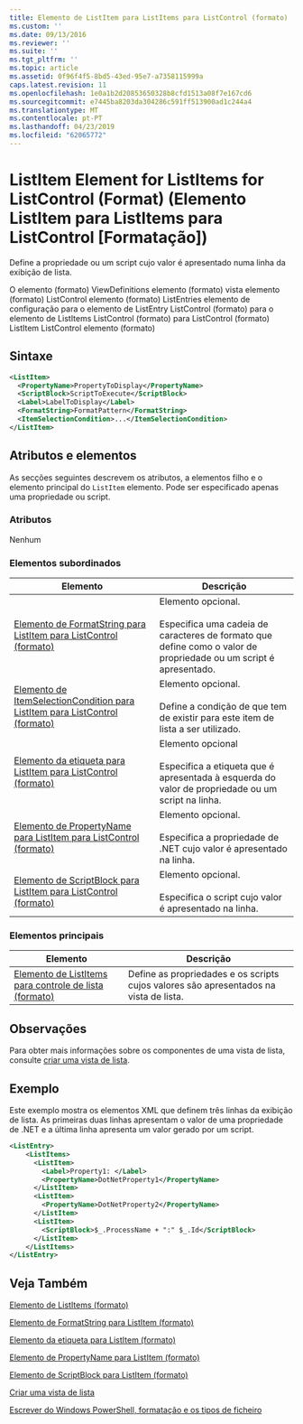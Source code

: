 ```yaml
---
title: Elemento de ListItem para ListItems para ListControl (formato) | Documentos da Microsoft
ms.custom: ''
ms.date: 09/13/2016
ms.reviewer: ''
ms.suite: ''
ms.tgt_pltfrm: ''
ms.topic: article
ms.assetid: 0f96f4f5-8bd5-43ed-95e7-a7358115999a
caps.latest.revision: 11
ms.openlocfilehash: 1e0a1b2d20853650328b8cfd1513a08f7e167cd6
ms.sourcegitcommit: e7445ba8203da304286c591ff513900ad1c244a4
ms.translationtype: MT
ms.contentlocale: pt-PT
ms.lasthandoff: 04/23/2019
ms.locfileid: "62065772"
---
```

# <a name="listitem-element-for-listitems-for-listcontrol-format"></a>ListItem Element for ListItems for ListControl (Format) (Elemento ListItem para ListItems para ListControl [Formatação])

Define a propriedade ou um script cujo valor é apresentado numa linha da exibição de lista.

O elemento (formato) ViewDefinitions elemento (formato) vista elemento (formato) ListControl elemento (formato) ListEntries elemento de configuração para o elemento de ListEntry ListControl (formato) para o elemento de ListItems ListControl (formato) para ListControl (formato) ListItem ListControl elemento (formato)

## <a name="syntax"></a>Sintaxe

```xml
<ListItem>
  <PropertyName>PropertyToDisplay</PropertyName>
  <ScriptBlock>ScriptToExecute</ScriptBlock>
  <Label>LabelToDisplay</Label>
  <FormatString>FormatPattern</FormatString>
  <ItemSelectionCondition>...</ItemSelectionCondition>
</ListItem>
```

## <a name="attributes-and-elements"></a>Atributos e elementos

As secções seguintes descrevem os atributos, a elementos filho e o elemento principal do `ListItem` elemento. Pode ser especificado apenas uma propriedade ou script.

### <a name="attributes"></a>Atributos

Nenhum

### <a name="child-elements"></a>Elementos subordinados

|Elemento|Descrição|
|-------------|-----------------|
|[Elemento de FormatString para ListItem para ListControl (formato)](./formatstring-element-for-listitem-for-listcontrol-format.md)|Elemento opcional.<br /><br /> Especifica uma cadeia de caracteres de formato que define como o valor de propriedade ou um script é apresentado.|
|[Elemento de ItemSelectionCondition para ListItem para ListControl (formato)](./itemselectioncondition-element-for-listitem-for-listcontrol-format.md)|Elemento opcional.<br /><br /> Define a condição de que tem de existir para este item de lista a ser utilizado.|
|[Elemento da etiqueta para ListItem para ListControl (formato)](./label-element-for-listitem-for-listcontrol-format.md)|Elemento opcional<br /><br /> Especifica a etiqueta que é apresentada à esquerda do valor de propriedade ou um script na linha.|
|[Elemento de PropertyName para ListItem para ListControl (formato)](./propertyname-element-for-listitem-for-listcontrol-format.md)|Elemento opcional.<br /><br /> Especifica a propriedade de .NET cujo valor é apresentado na linha.|
|[Elemento de ScriptBlock para ListItem para ListControl (formato)](./scriptblock-element-for-listitem-for-listcontrol-format.md)|Elemento opcional.<br /><br /> Especifica o script cujo valor é apresentado na linha.|

### <a name="parent-elements"></a>Elementos principais

|Elemento|Descrição|
|-------------|-----------------|
|[Elemento de ListItems para controle de lista (formato)](./listitems-element-for-listentry-for-listcontrol-format.md)|Define as propriedades e os scripts cujos valores são apresentados na vista de lista.|

## <a name="remarks"></a>Observações

Para obter mais informações sobre os componentes de uma vista de lista, consulte [criar uma vista de lista](./creating-a-list-view.md).

## <a name="example"></a>Exemplo

Este exemplo mostra os elementos XML que definem três linhas da exibição de lista. As primeiras duas linhas apresentam o valor de uma propriedade de .NET e a última linha apresenta um valor gerado por um script.

```xml
<ListEntry>
    <ListItems>
      <ListItem>
        <Label>Property1: </Label>
        <PropertyName>DotNetProperty1</PropertyName>
      </ListItem>
      <ListItem>
        <PropertyName>DotNetProperty2</PropertyName>
      </ListItem>
      <ListItem>
        <ScriptBlock>$_.ProcessName + ":" $_.Id</ScriptBlock>
      </ListItem>
    </ListItems>
</ListEntry>

```

## <a name="see-also"></a>Veja Também

[Elemento de ListItems (formato)](./listitems-element-for-listentry-for-listcontrol-format.md)

[Elemento de FormatString para ListItem (formato)](./formatstring-element-for-listitem-for-listcontrol-format.md)

[Elemento da etiqueta para ListItem (formato)](./label-element-for-listitem-for-listcontrol-format.md)

[Elemento de PropertyName para ListItem (formato)](./propertyname-element-for-listitem-for-listcontrol-format.md)

[Elemento de ScriptBlock para ListItem (formato)](./scriptblock-element-for-listitem-for-listcontrol-format.md)

[Criar uma vista de lista](./creating-a-list-view.md)

[Escrever do Windows PowerShell, formatação e os tipos de ficheiro](./writing-a-powershell-formatting-file.md)
